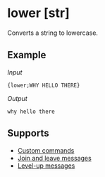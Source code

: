 # lower [str]

Converts a string to lowercase.

## Example

*Input*
```
{lower;WHY HELLO THERE}
```
*Output*
```
why hello there
```

## Supports

* [Custom commands](/Modules/custom_commands/)
* [Join and leave messages](/Modules/join_leave_messages/)
* [Level-up messages](/Modules/levels/)
